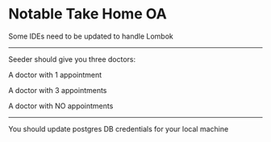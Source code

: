 # Notable Take Home OA

Some IDEs need to be updated to handle Lombok

--------------------

Seeder should give you three doctors:

  A doctor with 1 appointment
  
  A doctor with 3 appointments
  
  A doctor with NO appointments

--------------------

You should update postgres DB credentials for your local machine
